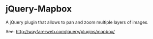 # jQuery-Mapbox

A jQuery plugin that allows to pan and zoom multiple layers of images. 

See: http://wayfarerweb.com/jquery/plugins/mapbox/